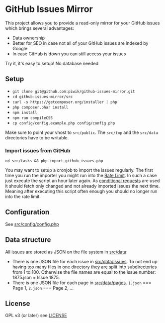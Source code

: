 # GitHub Issues Mirror

This project allows you to provide a read-only mirror for your GitHub issues which brings several advantages:

* Data ownership
* Better for SEO in case not all of your GitHub issues are indexed by Google
* In case GitHub is down you can still access your issues

Try it, it's easy to setup! No database needed

## Setup

* `git clone git@github.com:piwik/github-issues-mirror.git`
* `cd github-issues-mirror/src`
* `curl -s https://getcomposer.org/installer | php`
* `php composer.phar install`
* `npm install`
* `npm run compileCSS`
* `cp config/config.example.php config/config.php`

Make sure to point your vhost to `src/public`. The `src/tmp` and the `src/data` directories have to be writable.

### Import issues from GitHub

`cd src/tasks && php import_github_issues.php`

You may want to setup a cronjob to import the issues regularly. The first time you run the importer you might run into the [Rate Limit](https://developer.github.com/v3/rate_limit/). In such a case just execute the script an hour later again. As [conditional requests](https://developer.github.com/v3/#conditional-requests) are used it should fetch only changed and not already imported issues the next time. Meaning after executing this script often enough you should no longer run into the rate limit.

## Configuration

See [src/config/config.php](src/config/config.example.php)

## Data structure

All issues are stored as JSON on the file system in [src/data](src/data):

* There is one JSON file for each issue in [src/data/issues](src/data/issues). To not end up having too many files in one directory they are split into subdirectories from 1 to 100. Otherwise the file names are equal to the issue number: 1875.json = Issue 1875.
* There is one JSON file for each page in [src/data/pages](src/data/pages). `1.json` === Page 1, `2.json` === Page 2, ...

## License

GPL v3 (or later) see [LICENSE](LICENSE)
